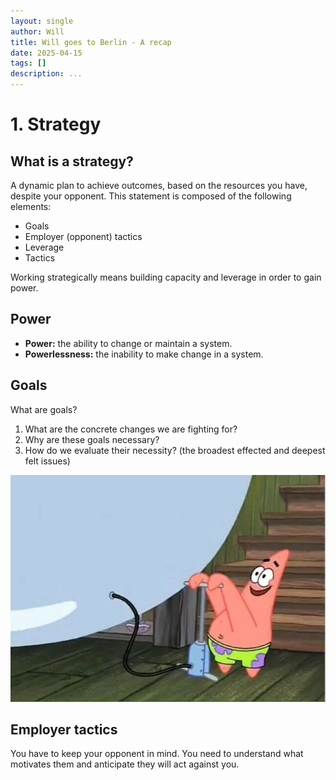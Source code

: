 ```yaml
---
layout: single
author: Will
title: Will goes to Berlin - A recap
date: 2025-04-15
tags: []
description: ...
---
```

# 1. Strategy

## What is a strategy?

A dynamic plan to achieve outcomes, based on the resources you have, despite your opponent. This statement is composed of the following elements:

* Goals
* Employer (opponent) tactics
* Leverage
* Tactics

Working strategically means building capacity and leverage in order to gain power. 

## Power

* **Power:** the ability to change or maintain a system.
* **Powerlessness:** the inability to make change in a system.

## Goals

What are goals?

1. What are the concrete changes we are fighting for?
2. Why are these goals necessary?
3. How do we evaluate their necessity? 
   (the broadest effected and deepest felt issues)

![Weeeeeee](img_0169.jpg "Bubbles!")

## Employer tactics

You have to keep your opponent in mind. You need to understand what motivates them and anticipate they will act against you.
